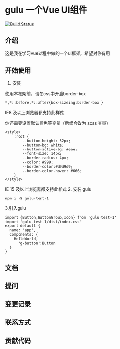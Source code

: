 # gulu 一个Vue UI组件
[![Build Status](https://travis-ci.org/Liqiaomiao/gulu.svg?branch=master)](https://travis-ci.org/Liqiaomiao/gulu)

## 介绍
这是我在学习vue过程中做的一个ui框架，希望对你有用

## 开始使用
1. 安装

使用本框架前，请在css中开启border-box

```
*,*::before,*::after{box-sizeing:border-box;}
```
IE8 及以上浏览器都支持此样式

你还需要设置默认颜色等变量（后续会改为 scss 变量）
```
<style>
    :root {
        --button-height: 32px;
        --button-bg: white;
        --button-active-bg: #eee;
        --font-size: 14px;
        --border-radius: 4px;
        --color: #999;
        --border-color:#d9d9d9;
        --border-color-hover: #666;
    }
</style>
```
IE 15 及以上浏览器都支持此样式
2. 安装 gulu
 ```
 npm i -S gulu-test-1
  ```
3.引入gulu
```
import {Button,ButtonGroup,Icon} from 'gulu-test-1'
import 'gulu-test-1/dist/index.css'
export default {
  name: 'app',
  components: {
    HelloWorld,
      'g-button':Button
  }
}
```

## 文档

## 提问

## 变更记录

## 联系方式

## 贡献代码



